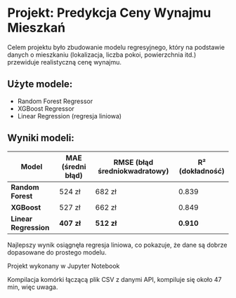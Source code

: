 # Projekt: Predykcja Ceny Wynajmu Mieszkań
Celem projektu było zbudowanie modelu regresyjnego, który na podstawie danych o mieszkaniu (lokalizacja, liczba pokoi, powierzchnia itd.) przewiduje realistyczną cenę wynajmu.

## Użyte modele:
* Random Forest Regressor
* XGBoost Regressor
* Linear Regression (regresja liniowa)

## Wyniki modeli:
  | Model                 | MAE (średni błąd) | RMSE (błąd średniokwadratowy) | R² (dokładność) |
  | --------------------- | ----------------- | ----------------------------- | --------------- |
  | **Random Forest**     | 524 zł            | 682 zł                        | 0.839           |
  | **XGBoost**           | 527 zł            | 662 zł                        | 0.849           |
  | **Linear Regression** | **407 zł**        | **512 zł**                    | **0.910**       |

Najlepszy wynik osiągnęła regresja liniowa, co pokazuje, że dane są dobrze dopasowane do prostego modelu.

Projekt wykonany w Jupyter Notebook

Kompilacja komórki łączącą plik CSV z danymi API, kompiluje się około 47 min, więc uwaga.
